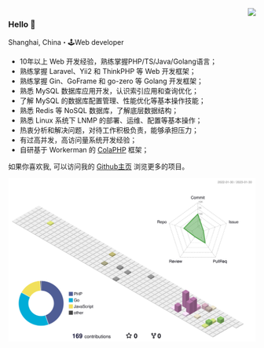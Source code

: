 <img align="right" src="https://github-readme-stats.vercel.app/api?username=wanganlin&show_icons=true&icon_color=805AD5&text_color=718096&bg_color=ffffff&hide_title=true" />

### Hello 👋

Shanghai, China・🕹Web developer

- 10年以上 Web 开发经验，熟练掌握PHP/TS/Java/Golang语言；
- 熟练掌握 Laravel、Yii2 和 ThinkPHP 等 Web 开发框架；
- 熟练掌握 Gin、GoFrame 和 go-zero 等 Golang 开发框架；
- 熟悉 MySQL 数据库应用开发，认识索引应用和查询优化；
- 了解 MySQL 的数据库配置管理、性能优化等基本操作技能；
- 熟悉 Redis 等 NoSQL 数据库，了解底层数据结构；
- 熟悉 Linux 系统下 LNMP 的部署、运维、配置等基本操作；
- 热衷分析和解决问题，对待工作积极负责，能够承担压力；
- 有过高并发，高访问量系统开发经验；
- 自研基于 Workerman 的 [ColaPHP](https://github.com/colaphp) 框架；

如果你喜欢我, 可以访问我的 [Github主页](https://github.com/wanganlin) 浏览更多的项目。

![](./profile-3d-contrib/profile-south-season-animate.svg)
